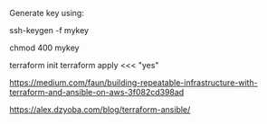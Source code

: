 Generate key using:

ssh-keygen -f mykey

chmod 400 mykey

terraform init
terraform apply <<< "yes"

https://medium.com/faun/building-repeatable-infrastructure-with-terraform-and-ansible-on-aws-3f082cd398ad

https://alex.dzyoba.com/blog/terraform-ansible/
